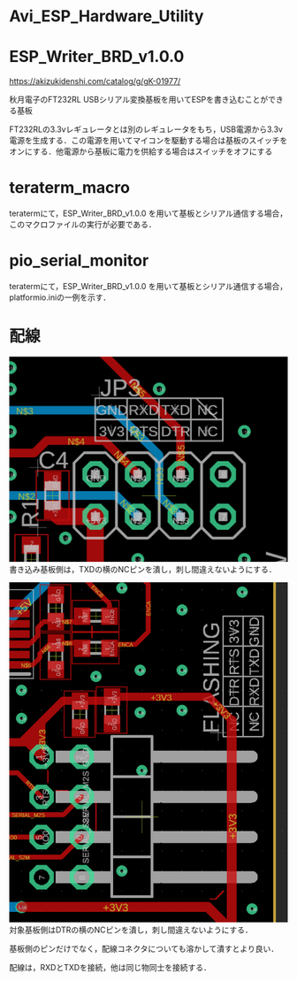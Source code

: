# Avi_ESP_Hardware_Utility

# ESP_Writer_BRD_v1.0.0

https://akizukidenshi.com/catalog/g/gK-01977/

秋月電子のFT232RL USBシリアル変換基板を用いてESPを書き込むことができる基板

FT232RLの3.3vレギュレータとは別のレギュレータをもち，USB電源から3.3v電源を生成する．この電源を用いてマイコンを駆動する場合は基板のスイッチをオンにする．他電源から基板に電力を供給する場合はスイッチをオフにする

# teraterm_macro
teratermにて，ESP_Writer_BRD_v1.0.0 を用いて基板とシリアル通信する場合，このマクロファイルの実行が必要である．

# pio_serial_monitor
teratermにて，ESP_Writer_BRD_v1.0.0 を用いて基板とシリアル通信する場合，platformio.iniの一例を示す．

# 配線
![](figure/con_writer.png)
書き込み基板側は，TXDの横のNCピンを潰し，刺し間違えないようにする．

![](figure/con_target.png)
対象基板側はDTRの横のNCピンを潰し，刺し間違えないようにする．

基板側のピンだけでなく，配線コネクタについても溶かして潰すとより良い．

配線は，RXDとTXDを接続，他は同じ物同士を接続する．